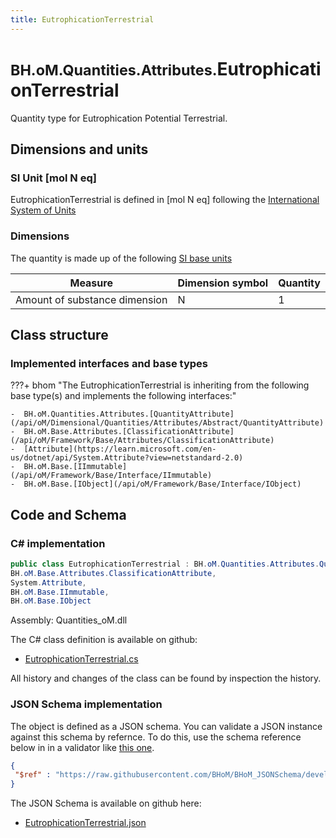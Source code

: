 ```yaml
---
title: EutrophicationTerrestrial
---
```


# <small>BH.oM.Quantities.Attributes.</small>**EutrophicationTerrestrial**

Quantity type for Eutrophication Potential Terrestrial.

## Dimensions and units

### SI Unit [mol N eq]

EutrophicationTerrestrial is defined in [mol N eq] following the [International System of Units](https://en.wikipedia.org/wiki/International_System_of_Units) 

### Dimensions

The quantity is made up of the following [SI base units](https://en.wikipedia.org/wiki/SI_base_unit)

| Measure        | Dimension symbol | Quantity |
|------------------|--------|----------|
| Amount of substance dimension |  N  |1  |

## Class structure

### Implemented interfaces and base types

???+ bhom "The EutrophicationTerrestrial is inheriting from the following base type(s) and implements the following interfaces:"

    -  BH.oM.Quantities.Attributes.[QuantityAttribute](/api/oM/Dimensional/Quantities/Attributes/Abstract/QuantityAttribute)
    -  BH.oM.Base.Attributes.[ClassificationAttribute](/api/oM/Framework/Base/Attributes/ClassificationAttribute)
    -  [Attribute](https://learn.microsoft.com/en-us/dotnet/api/System.Attribute?view=netstandard-2.0)
    -  BH.oM.Base.[IImmutable](/api/oM/Framework/Base/Interface/IImmutable)
    -  BH.oM.Base.[IObject](/api/oM/Framework/Base/Interface/IObject)




## Code and Schema

### C# implementation

``` C# title="C#"
public class EutrophicationTerrestrial : BH.oM.Quantities.Attributes.QuantityAttribute,
BH.oM.Base.Attributes.ClassificationAttribute,
System.Attribute,
BH.oM.Base.IImmutable,
BH.oM.Base.IObject
```

Assembly: Quantities_oM.dll

The C# class definition is available on github:

- [EutrophicationTerrestrial.cs](https://github.com/BHoM/BHoM/blob/develop/Quantities_oM/Attributes\EutrophicationTerrestrial.cs)

All history and changes of the class can be found by inspection the history.
### JSON Schema implementation

The object is defined as a JSON schema. You can validate a JSON instance against this schema by refernce. To do this, use the schema reference below in in a validator like [this one](https://www.jsonschemavalidator.net/).

``` json title="JSON Schema"
{
 "$ref" : "https://raw.githubusercontent.com/BHoM/BHoM_JSONSchema/develop/Quantities_oM/Attributes/EutrophicationTerrestrial.json"
}
```

The JSON Schema is available on github here:

- [EutrophicationTerrestrial.json](https://github.com/BHoM/BHoM_JSONSchema/blob/develop/Quantities_oM/Attributes/EutrophicationTerrestrial.json)
